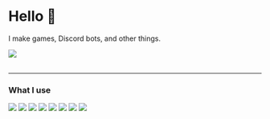 <div align="left">
  <h1>Hello 👋</h1>

  <p>I make games, Discord bots, and other things.</p>

  <img src="https://readme-stats-iota.vercel.app/api/top-langs/?username=Dankyss&border_color=21262D&langs_count=10&hide_border=false&theme=github_dark&layout=compact&cache_seconds=21600" />
  <br><br>
</div>

<div align="left">
  <hr>
  <h3>What I use</h3>
  <img src="https://img.shields.io/badge/typescript%20-%233178C6.svg?&style=for-the-badge&logo=typescript&logoColor=white"/> 
  <img src="https://img.shields.io/badge/javascript%20-%23323330.svg?&style=for-the-badge&logo=javascript&logoColor=%23F7DF1E"/> 
  <img src="https://img.shields.io/badge/node.js%20-%2343853D.svg?&style=for-the-badge&logo=node.js&logoColor=white"/> 
  <img src="https://img.shields.io/badge/angular-DD0031.svg?&style=for-the-badge&logo=angular&logoColor=white"/> 
  <img src="https://img.shields.io/badge/-Visual%20Studio%20Code-007ACC?style=for-the-badge&logo=visual-studio-code&logoColor=white"/> 
  <img src="https://img.shields.io/badge/prettier-%23F7B93E.svg?&style=for-the-badge&logo=prettier&logoColor=white"/> 
  <img src="https://img.shields.io/badge/-NPM-CB3837?style=for-the-badge&logo=npm&logoColor=white"/>
  <img src="https://img.shields.io/badge/-Unreal%20Engine%204/5-0E1128?style=for-the-badge&logo=unrealengine&logoColor=white"/>
</div>
